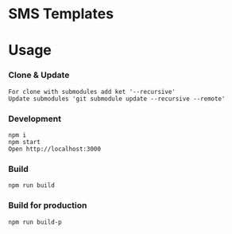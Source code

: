 # SMS Templates

# Usage
### Clone & Update
```
For clone with submodules add ket '--recursive'
Update submodules 'git submodule update --recursive --remote'
```
### Development
```
npm i
npm start
Open http://localhost:3000
```
### Build
```
npm run build
```
### Build for production
```
npm run build-p
```
